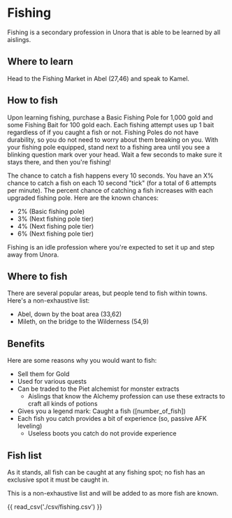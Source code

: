 # Fishing

Fishing is a secondary profession in Unora that is able to be learned by all aislings.

## Where to learn

Head to the Fishing Market in Abel (27,46) and speak to Kamel.

## How to fish

Upon learning fishing, purchase a Basic Fishing Pole for 1,000 gold and some Fishing Bait for 100 gold each. Each fishing attempt uses up 1 bait regardless of if you caught a fish or not. Fishing Poles do not have durability, so you do not need to worry about them breaking on you. With your fishing pole equipped, stand next to a fishing area until you see a blinking question mark over your head. Wait a few seconds to make sure it stays there, and then you're fishing!

The chance to catch a fish happens every 10 seconds. You have an X% chance to catch a fish on each 10 second "tick" (for a total of 6 attempts per minute). The percent chance of catching a fish increases with each upgraded fishing pole. Here are the known chances:

- 2% (Basic fishing pole)
- 3% (Next fishing pole tier)
- 4% (Next fishing pole tier)
- 6% (Next fishing pole tier)

Fishing is an idle profession where you're expected to set it up and step away from Unora.

## Where to fish

There are several popular areas, but people tend to fish within towns. Here's a non-exhaustive list:

- Abel, down by the boat area (33,62)
- Mileth, on the bridge to the Wilderness (54,9)

## Benefits

Here are some reasons why you would want to fish:

- Sell them for Gold
- Used for various quests
- Can be traded to the Piet alchemist for monster extracts
    - Aislings that know the Alchemy profession can use these extracts to craft all kinds of potions
- Gives you a legend mark: Caught a fish ([number_of_fish])
- Each fish you catch provides a bit of experience (so, passive AFK leveling)
    - Useless boots you catch do not provide experience

## Fish list

As it stands, all fish can be caught at any fishing spot; no fish has an exclusive spot it must be caught in.

This is a non-exhaustive list and will be added to as more fish are known.

{{ read_csv('./csv/fishing.csv') }}
